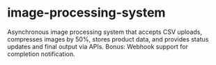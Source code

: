 # image-processing-system
Asynchronous image processing system that accepts CSV uploads, compresses images by 50%, stores product data, and provides status updates and final output via APIs. Bonus: Webhook support for completion notification.
